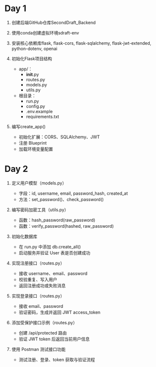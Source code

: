 # Day 1
1. 创建后端GitHub仓库SecondDraft_Backend

2. 使用conda创建虚拟环境sdraft-env

3. 安装核心依赖库flask, flask-cors, flask-sqlalchemy, flask-jwt-extended, python-dotenv, openai

4. 初始化Flask项目结构
   - app/：
     - __init__.py
     - routes.py
     - models.py
     - utils.py
   - 根目录：
     - run.py
     - config.py
     - .env.example
     - requirements.txt

5. 编写create_app()
   - 初始化扩展：CORS、SQLAlchemy、JWT
   - 注册 Blueprint
   - 加载环境变量配置

# Day 2
1. 定义用户模型（models.py）
   - 字段：id, username, email, password_hash, created_at
   - 方法：set_password()、check_password()

2. 编写密码加密工具（utils.py）
   - 函数：hash_password(raw_password)
   - 函数：verify_password(hashed, raw_password)

3. 初始化数据库
   - 在 run.py 中添加 db.create_all()
   - 启动服务并验证 User 表是否创建成功

4. 实现注册接口（routes.py）
   - 接收 username、email、password
   - 校验重复、写入用户
   - 返回注册成功或失败消息

5. 实现登录接口（routes.py）
   - 接收 email、password
   - 验证密码，生成并返回 JWT access_token

6. 添加受保护接口示例（routes.py）
   - 创建 /api/protected 路由
   - 验证 JWT token 后返回当前用户信息

7. 使用 Postman 测试接口功能
   - 测试注册、登录、token 获取与验证流程
